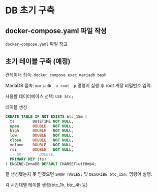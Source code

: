 # DB 초기 구축

## docker-compose.yaml 파일 작성

`docker-compose.yaml` 파일 참고

## 초기 테이블 구축 (예정)

컨테이너 접속: `docker compose exec mariadb bash`

MariaDB 접속: `mariadb -u root -p` 명령어 실행 후 root 계정 비밀번호 입력.

사용할 데이터베이스 선택: `USE btc;`

테이블 생성

```sql
CREATE TABLE IF NOT EXISTS btc_15m (
  ts        DATETIME NOT NULL,
  open      DOUBLE   NOT NULL,
  high      DOUBLE   NOT NULL,
  low       DOUBLE   NOT NULL,
  close     DOUBLE   NOT NULL,
  volume    DOUBLE   NOT NULL,
  rsi       DOUBLE   NOT NULL,
  -- bb        DOUBLE,
  PRIMARY KEY (ts)
) ENGINE=InnoDB DEFAULT CHARSET=utf8mb4;
```

잘 생성됐는지 못 믿겠으면 `SHOW TABLES;` 및 `DESCRIBE btc_15m;` 명령어 실행.

각 시간대별 테이블 생성(btc_1h, btc_4h 등)